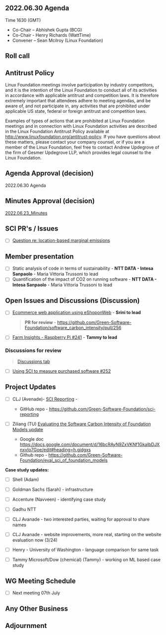 ## 2022.06.30 Agenda

Time 1630 (GMT)

- Co-Chair – Abhishek Gupta (BCG)
- Co-Chair - Henry Richards (WattTime)
- Convener – Sean Mcilroy (Linux Foundation)

## Roll call
  
## Antitrust Policy
Linux Foundation meetings involve participation by industry competitors, and it is the intention of the Linux Foundation to conduct 
all of its activities in accordance with applicable antitrust and competition laws. 
It is therefore extremely important that attendees adhere to meeting agendas, and be aware of, and not participate in, any activities 
that are prohibited under applicable US state, federal or foreign antitrust and competition laws.

Examples of types of actions that are prohibited at Linux Foundation meetings and in connection with Linux Foundation activities are 
described in the Linux Foundation Antitrust Policy available at http://www.linuxfoundation.org/antitrust-policy. 
If you have questions about these matters, please contact your company counsel, or if you are a member of the Linux Foundation, 
feel free to contact Andrew Updegrove of the firm of Gesmer Updegrove LLP, which provides legal counsel to the Linux Foundation.
  
## Agenda Approval (decision) 

2022.06.30 Agenda

## Minutes Approval (decision) 

[2022.06.23_Minutes](https://github.com/Green-Software-Foundation/standards_wg/edit/seanmcilroy29-patch-1/Agenda_Minutes/2022.06.23_Minutes.md)

## SCI PR's / Issues

- [ ] [Question re: location-based marginal emissions](https://github.com/Green-Software-Foundation/software_carbon_intensity/issues/258)

## Member presentation

- [ ]   Static analysis of code in terms of sustainability - **NTT DATA - Intesa Sanpaolo** - Maria Vittoria Trussoni to lead
- [ ]   Quantification of the impact of CO2 on running software - **NTT DATA - Intesa Sanpaolo** - Maria Vittoria Trussoni to lead

## Open Issues and Discussions (Discussion)

- [ ]  [Ecommerce web application using eShoponWeb](https://github.com/Green-Software-Foundation/software_carbon_intensity/issues/227) - **Srini to lead**
    > **PR for review** - https://github.com/Green-Software-Foundation/software_carbon_intensity/pull/256
   
- [ ]  [Farm Insights - Raspberry Pi #241](https://github.com/Green-Software-Foundation/software_carbon_intensity/issues/241) - **Tammy to lead**


### Discussions for review
> [Discussions tab](https://github.com/Green-Software-Foundation/software_carbon_intensity/discussions)

- [ ]  [Using SCI to measure purchased software #252](https://github.com/Green-Software-Foundation/software_carbon_intensity/discussions/253?converting=1)
 
## Project Updates

- [ ]  CLJ (Avenade)- [SCI Reporting](https://github.com/Green-Software-Foundation/sci-reporting) - 
    - GitHub repo - https://github.com/Green-Software-Foundation/sci-reporting
    

- [ ] Ziliang (TU) [Evaluating the Software Carbon Intensity of Foundation Models update](https://github.com/Green-Software-Foundation/eval_sci_of_foundation_models)
    - Google doc https://docs.google.com/document/d/16bcRAyN9ZxVKNf1GkaIbDJXnxvIo7Goe/edit#heading=h.gjdgxs
    - Github repo - https://github.com/Green-Software-Foundation/eval_sci_of_foundation_models

**Case study updates:**

- [ ] Shell (Adam) 

- [ ] Goldman Sachs (Sarah) - infrastructure

- [ ] Accenture (Navveen) - identifying case study 

- [ ]  Gadhu NTT 

- [ ]  CLJ Avanade - two interested parties, waiting for approval to share names

- [ ]  CLJ Avanade - website improvements, more real, starting on the website evaluation now (3/24)

- [ ]  Henry - University of Washington - language comparison for same task 

- [ ] Tammy Microsoft/Dow (chemical) (Tammy) - working on ML based case study

## WG Meeting Schedule

- [ ]  Next meeting 07th July

## Any Other Business

## Adjournment
